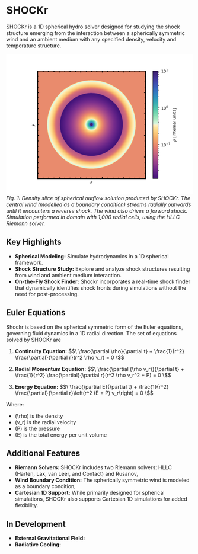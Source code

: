 # SHOCKr
SHOCKr is a 1D spherical hydro solver designed for studying the shock structure emerging from the interaction between a spherically symmetric wind and an ambient medium with any specified density, velocity and temperature structure.

![Alt Text](density_slice.png)
<em> Fig. 1: Density slice of spherical outflow solution produced by SHOCKr. The central wind (modelled as a boundary condition) streams radially outwards until it encounters a reverse shock. The wind also drives a forward shock. Simulation performed in domain with 1,000 radial cells, using the HLLC Riemann solver. </em>

## Key Highlights

- **Spherical Modeling:** Simulate hydrodynamics in a 1D spherical framework.
- **Shock Structure Study:** Explore and analyze shock structures resulting from wind and ambient medium interaction.
- **On-the-Fly Shock Finder:** Shockr incorporates a real-time shock finder that dynamically identifies shock fronts during simulations without the need for post-processing.

## Euler Equations
Shockr is based on the spherical symmetric form of the Euler equations, governing fluid dynamics in a 1D radial direction. The set of equations solved by SHOCKr are

1. **Continuity Equation:**
   $$\ \frac{\partial \rho}{\partial t} + \frac{1}{r^2} \frac{\partial}{\partial r}(r^2 \rho v_r) = 0 \$$

2. **Radial Momentum Equation:**
   $$\ \frac{\partial (\rho v_r)}{\partial t} + \frac{1}{r^2} \frac{\partial}{\partial r}(r^2 \rho v_r^2 + P) = 0 \$$

3. **Energy Equation:**
   $$\ \frac{\partial E}{\partial t} + \frac{1}{r^2} \frac{\partial}{\partial r}\left(r^2 (E + P) v_r\right) = 0 \$$

Where:
- \(\rho\) is the density
- \(v_r\) is the radial velocity
- \(P\) is the pressure
- \(E\) is the total energy per unit volume

## Additional Features

- **Riemann Solvers:** SHOCKr includes two Riemann solvers: HLLC (Harten, Lax, van Leer, and Contact) and Rusanov,
- **Wind Boundary Condition:** The spherically symmetric wind is modeled as a boundary condition,
- **Cartesian 1D Support:** While primarily designed for spherical simulations, SHOCKr also supports Cartesian 1D simulations for added flexibility.

## In Development

- **External Gravitational Field:** 
- **Radiative Cooling:**
